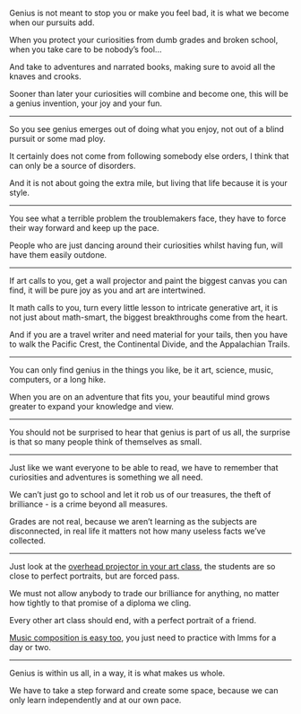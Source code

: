 Genius is not meant to stop you or make you feel bad,
it is what we become when our pursuits add.

When you protect your curiosities from dumb grades and broken school,
when you take care to be nobody’s fool...

And take to adventures and narrated books,
making sure to avoid all the knaves and crooks.

Sooner than later your curiosities will combine and become one,
this will be a genius invention, your joy and your fun.

---

So you see genius emerges out of doing what you enjoy,
not out of a blind pursuit or some mad ploy.

It certainly does not come from following somebody else orders,
I think that can only be a source of disorders.

And it is not about going the extra mile,
but living that life because it is your style.

---

You see what a terrible problem the troublemakers face,
they have to force their way forward and keep up the pace.

People who are just dancing around their curiosities whilst having fun,
will have them easily outdone.

---

If art calls to you, get a wall projector and paint the biggest canvas you can find,
it will be pure joy as you and art are intertwined.

It math calls to you, turn every little lesson to intricate generative art,
it is not just about math-smart, the biggest breakthroughs come from the heart.

And if you are a travel writer and need material for your tails,
then you have to walk the Pacific Crest, the Continental Divide, and the Appalachian Trails.

---

You can only find genius in the things you like,
be it art, science, music, computers, or a long hike.

When you are on an adventure that fits you,
your beautiful mind grows greater to expand your knowledge and view.

---

You should not be surprised to hear that genius is part of us all,
the surprise is that so many people think of themselves as small.

---

Just like we want everyone to be able to read,
we have to remember that curiosities and adventures is something we all need.

We can’t just go to school and let it rob us of our treasures,
the theft of brilliance - is a crime beyond all measures.

Grades are not real, because we aren’t learning as the subjects are disconnected,
in real life it matters not how many useless facts we’ve collected.

---

Just look at the [overhead projector in your art class][projector],
the students are so close to perfect portraits, but are forced pass.

We must not allow anybody to trade our brilliance for anything,
no matter how tightly to that promise of a diploma we cling.

Every other art class should end,
with a perfect portrait of a friend.

[Music composition is easy too][lmms],
you just need to practice with lmms for a day or two.

---

Genius is within us all,
in a way, it is what makes us whole.

We have to take a step forward and create some space,
because we can only learn independently and at our own pace.

[projector]: https://www.youtube.com/watch?v=SzjZxIaZEd4
[lmms]: https://www.youtube.com/watch?v=0sRvkaxh8EU
